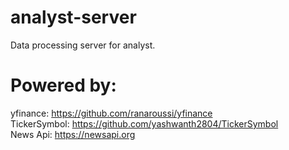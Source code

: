 # analyst-server
Data processing server for analyst.

# Powered by:
   yfinance: https://github.com/ranaroussi/yfinance  
   TickerSymbol: https://github.com/yashwanth2804/TickerSymbol  
   News Api: https://newsapi.org
